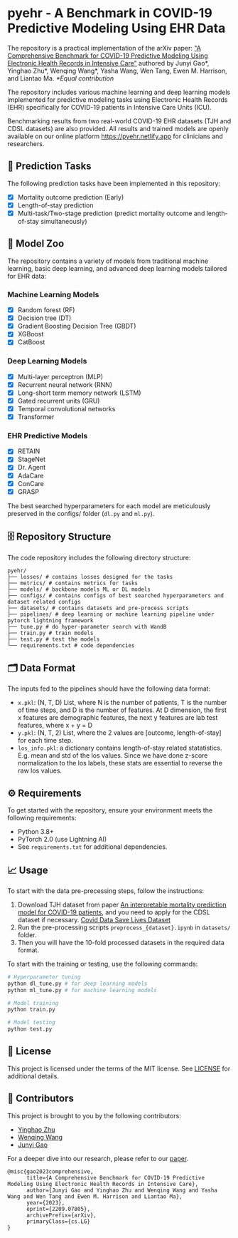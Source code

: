 # pyehr - A Benchmark in COVID-19 Predictive Modeling Using EHR Data

The repository is a practical implementation of the arXiv paper: ["A Comprehensive Benchmark for COVID-19 Predictive Modeling Using Electronic Health Records in Intensive Care"](https://doi.org/10.48550/arxiv.2209.07805) authored by Junyi Gao*, Yinghao Zhu*, Wenqing Wang*, Yasha Wang, Wen Tang, Ewen M. Harrison, and Liantao Ma.
*\*Equal contribution*

The repository includes various machine learning and deep learning models implemented for predictive modeling tasks using Electronic Health Records (EHR) specifically for COVID-19 patients in Intensive Care Units (ICU).

Benchmarking results from two real-world COVID-19 EHR datasets (TJH and CDSL datasets) are also provided. All results and trained models are openly available on our online platform https://pyehr.netlify.app for clinicians and researchers.

## 🎯 Prediction Tasks

The following prediction tasks have been implemented in this repository:

- [x] Mortality outcome prediction (Early)
- [x] Length-of-stay prediction
- [x] Multi-task/Two-stage prediction (predict mortality outcome and length-of-stay simultaneously)

## 🚀 Model Zoo

The repository contains a variety of models from traditional machine learning, basic deep learning, and advanced deep learning models tailored for EHR data:

### Machine Learning Models

- [x] Random forest (RF)
- [x] Decision tree (DT)
- [x] Gradient Boosting Decision Tree (GBDT)
- [x] XGBoost
- [x] CatBoost

### Deep Learning Models

- [x] Multi-layer perceptron (MLP)
- [x] Recurrent neural network (RNN)
- [x] Long-short term memory network (LSTM)
- [x] Gated recurrent units (GRU)
- [x] Temporal convolutional networks
- [x] Transformer

### EHR Predictive Models

- [x] RETAIN
- [x] StageNet
- [x] Dr. Agent
- [x] AdaCare
- [x] ConCare
- [x] GRASP

The best searched hyperparameters for each model are meticulously preserved in the configs/ folder (`dl.py` and `ml.py`).

## 🗄️ Repository Structure

The code repository includes the following directory structure:

```
pyehr/
├── losses/ # contains losses designed for the tasks
├── metrics/ # contains metrics for tasks
├── models/ # backbone models ML or DL models
├── configs/ # contains configs of best searched hyperparameters and dataset related configs
├── datasets/ # contains datasets and pre-process scripts
├── pipelines/ # deep learning or machine learning pipeline under pytorch lightning framework
├── tune.py # do hyper-parameter search with WandB
├── train.py # train models
├── test.py # test the models
└── requirements.txt # code dependencies
```

## 🗂️ Data Format

The inputs fed to the pipelines should have the following data format:

- `x.pkl`: (N, T, D) List, where N is the number of patients, T is the number of time steps, and D is the number of features. At D dimension, the first x features are demographic features, the next y features are lab test features, where x + y = D
- `y.pkl`: (N, T, 2) List, where the 2 values are [outcome, length-of-stay] for each time step.
- `los_info.pkl`: a dictionary contains length-of-stay related statatistics. E.g. mean and std of the los values. Since we have done z-score normalization to the los labels, these stats are essential to reverse the raw los values.

## ⚙️ Requirements

To get started with the repository, ensure your environment meets the following requirements:

- Python 3.8+
- PyTorch 2.0 (use Lightning AI)
- See `requirements.txt` for additional dependencies.

## 📈 Usage

To start with the data pre-precessing steps, follow the instructions:

1. Download TJH dataset from paper [An interpretable mortality prediction model for COVID-19 patients](https://www.nature.com/articles/s42256-020-0180-7), and you need to apply for the CDSL dataset if necessary. [Covid Data Save Lives Dataset](https://www.hmhospitales.com/prensa/notas-de-prensa/comunicado-covid-data-save-lives)
3. Run the pre-processing scripts `preprocess_{dataset}.ipynb` in `datasets/` folder.
4. Then you will have the 10-fold processed datasets in the required data format.

To start with the training or testing, use the following commands:

```bash
# Hyperparameter tuning
python dl_tune.py # for deep learning models
python ml_tune.py # for machine learning models

# Model training
python train.py

# Model testing
python test.py
```

## 📜 License

This project is licensed under the terms of the MIT license. See [LICENSE](LICENSE) for additional details.

## 🙏 Contributors

This project is brought to you by the following contributors:

- [Yinghao Zhu](https://github.com/yhzhu99)
- [Wenqing Wang](https://github.com/ericaaaaaaaa)
- [Junyi Gao](https://github.com/v1xerunt)

For a deeper dive into our research, please refer to our [paper](https://doi.org/10.48550/arxiv.2209.07805).

```
@misc{gao2023comprehensive,
      title={A Comprehensive Benchmark for COVID-19 Predictive Modeling Using Electronic Health Records in Intensive Care}, 
      author={Junyi Gao and Yinghao Zhu and Wenqing Wang and Yasha Wang and Wen Tang and Ewen M. Harrison and Liantao Ma},
      year={2023},
      eprint={2209.07805},
      archivePrefix={arXiv},
      primaryClass={cs.LG}
}
```
